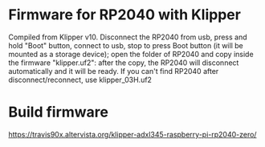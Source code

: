 # Firmware for RP2040 with Klipper
Compiled from Klipper v10.
Disconnect the RP2040 from usb, press and hold "Boot" button, connect to usb, stop to press Boot button (it will be mounted as a storage device);
open the folder of RP2040 and copy inside the firmware "klipper.uf2": after the copy, the RP2040 will disconnect automatically and it will be ready.
If you can't find RP2040 after disconnect/reconnect, use klipper_03H.uf2

# Build firmware
https://travis90x.altervista.org/klipper-adxl345-raspberry-pi-rp2040-zero/
